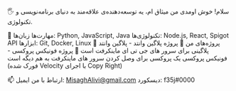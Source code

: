 🖐️ سلام! خوش اومدی
من میثاق ام، یه توسعه‌دهنده‌ی علاقه‌مند به دنیای برنامه‌نویسی و تکنولوژی.

🔧 مهارت‌ها
زبان‌ها: Python, JavaScript, Java
تکنولوژی‌ها: Node.js, React, Spigot API
ابزارها: Git, Docker, Linux
📌 پروژه‌های من
🔹 پروژه پلاگین وانتد - پلاگین وانتد پلاگینی برای سرور های جی تی ای ماینکرفت است
🔹 پروژه فونیکس پروکسی - فونیکس پروکسی یک پروکسی برای وصل کردن سرور های ماینکرفت به هم دیگه است (فورک شده Velocity با اجرای Copy Right)

📫 ارتباط با من
ایمیل: MisaghAlivi@gmail.com
دیسکورد: f35j#0000
